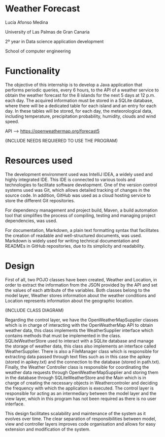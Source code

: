 # Weather Forecast

Lucía Afonso Medina

University of Las Palmas de Gran Canaria

2º year in Data science application development

School of computer engineering

# Functionality

The objective of this internship is to develop a Java application that performs periodic queries, every 6 hours, to the API of a weather service to obtain the weather forecast for the 8 islands for the next 5 days at 12 p.m. each day. The acquired information must be stored in a SQLite database, where there will be a dedicated table for each island and an entry for each day. In these tables will be stored, for each day, the meteorological data, including temperature, precipitation probability, humidity, clouds and wind speed.

API --> https://openweathermap.org/forecast5

(INCLUDE NEEDS REQUIERED TO USE THE PROGRAM)

# Resources used
The development environment used was IntelliJ IDEA, a widely used and highly integrated IDE. This IDE is connected to various tools and technologies to facilitate software development. One of the version control systems used was Git, which allows detailed tracking of changes in the source code. In addition, GitHub was used as a cloud hosting service to store the different Git repositories.

For dependency management and project build, Maven, a build automation tool that simplifies the process of compiling, testing and managing project dependencies, was used.

For documentation, Markdown, a plain text formatting syntax that facilitates the creation of readable and well-structured documents, was used. Markdown is widely used for writing technical documentation and READMEs in GitHub repositories, due to its simplicity and readability.

# Design
First of all, two POJO classes have been created, Weather and Location, in order to extract the information from the JSON provided by the API and set the values of each attribute of the variables. Both classes belong to the model layer, Weather stores information about the weather conditions and Location represents information about the geographic location.

(INCLUDE CLASS DIAGRAM)

Regarding the control layer, we have the OpenWeatherMapSupplier classes which is in charge of interacting with the OpenWeatherMap API to obtain weather data, this class implements the WeatherSupplier interface which contains methods that must be implemented in the class. SQLiteWeatherStore used to interact with a SQLite database and manage the storage of weather data, this class also implements an interface called WeatherSupplier. There is also a FileManager class which is responsible for extracting data passed through text files such as in this case the apikey (stored in apikey.txt) and the connection to the database (stored in path.txt). Finally, the Weather Controller class is responsible for coordinating the weather data requests through OpenWeatherMapSupplier and storing them in the database through SQLiteWeatherStore and the Main which is in charge of creating the necessary objects in Weathercontroler and deciding the frequency with which the application is executed. The control layer is responsible for acting as an intermediary between the model layer and the view layer, which in this program has not been required as there is no user interface.

This design facilitates scalability and maintenance of the system as it evolves over time. The clear separation of responsibilities between model, view and controller layers improves code organisation and allows for easy extension and modification of the system.
